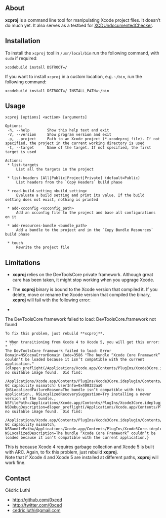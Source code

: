 ## About

**xcproj** is a command line tool for manipulating Xcode project files. It doesn’t do much yet. It also serves as a testbed for [XCDUndocumentedChecker](https://github.com/0xced/xcproj/blob/develop/Sources/XCDUndocumentedChecker.m).

## Installation

To install the `xcproj` tool in `/usr/local/bin` run the following command, with `sudo` if required:

```
xcodebuild install DSTROOT=/
```

If you want to install `xcproj` in a custom location, e.g. `~/bin`, run the following command:

```
xcodebuild install DSTROOT=/ INSTALL_PATH=~/bin
```

## Usage

```
xcproj [options] <action> [arguments]

Options:
 -h, --help        Show this help text and exit
 -V, --version     Show program version and exit
 -p, --project     Path to an Xcode project (*.xcodeproj file). If not specified, the project in the current working directory is used 
 -t, --target      Name of the target. If not specified, the first target is used

Actions:
 * list-targets
     List all the targets in the project

 * list-headers [All|Public|Project|Private] (default=Public)
     List headers from the `Copy Headers` build phase

 * read-build-setting <build_setting>
     Evaluate a build setting and print its value. If the build setting does not exist, nothing is printed

 * add-xcconfig <xcconfig_path>
     Add an xcconfig file to the project and base all configurations on it

 * add-resources-bundle <bundle_path>
     Add a bundle to the project and in the `Copy Bundle Resources` build phase

 * touch
     Rewrite the project file
```

## Limitations

* **xcproj** relies on the DevToolsCore private framework. Although great care has been taken, it might stop working when you upgrage Xcode.

* The **xcproj** binary is bound to the Xcode version that compiled it. If you delete, move or rename the Xcode version that compiled the binary, **xcproj** will fail with the following error: 
* ```
The DevToolsCore framework failed to load: DevToolsCore.framework not found
```
To fix this problem, just rebuild **xcproj**.

* When transitioning from Xcode 4 to Xcode 5, you will get this error: 
* ```
The DevToolsCore framework failed to load: Error Domain=NSCocoaErrorDomain Code=3586 "The bundle “Xcode Core Framework” couldn’t be loaded because it isn’t compatible with the current application." (dlopen_preflight(/Applications/Xcode.app/Contents/PlugIns/Xcode3Core.ideplugin/Contents/Frameworks/DevToolsCore.framework/DevToolsCore): no suitable image found.  Did find:
	/Applications/Xcode.app/Contents/PlugIns/Xcode3Core.ideplugin/Contents/Frameworks/DevToolsCore.framework/DevToolsCore: GC capability mismatch) UserInfo=0x400323aa0 {NSLocalizedFailureReason=The bundle isn’t compatible with this application., NSLocalizedRecoverySuggestion=Try installing a newer version of the bundle., NSFilePath=/Applications/Xcode.app/Contents/PlugIns/Xcode3Core.ideplugin/Contents/Frameworks/DevToolsCore.framework/DevToolsCore, NSDebugDescription=dlopen_preflight(/Applications/Xcode.app/Contents/PlugIns/Xcode3Core.ideplugin/Contents/Frameworks/DevToolsCore.framework/DevToolsCore): no suitable image found.  Did find:
	/Applications/Xcode.app/Contents/PlugIns/Xcode3Core.ideplugin/Contents/Frameworks/DevToolsCore.framework/DevToolsCore: GC capability mismatch, NSBundlePath=/Applications/Xcode.app/Contents/PlugIns/Xcode3Core.ideplugin/Contents/Frameworks/DevToolsCore.framework, NSLocalizedDescription=The bundle “Xcode Core Framework” couldn’t be loaded because it isn’t compatible with the current application.}
```
This is because Xcode 4 requires garbage collection and Xcode 5 is built with ARC. Again, to fix this problem, just rebuild **xcproj**.  
Note that if Xcode 4 and Xcode 5 are installed at different paths, **xcproj** will work fine.

## Contact

Cédric Luthi

- http://github.com/0xced
- http://twitter.com/0xced
- cedric.luthi@gmail.com
